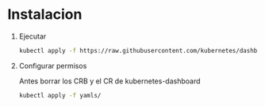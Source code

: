 # Instalacion

1. Ejecutar

    ```bash
    kubectl apply -f https://raw.githubusercontent.com/kubernetes/dashboard/v2.7.0/aio/deploy/recommended.yaml
    ```

2. Configurar permisos

    Antes borrar los CRB y el CR de kubernetes-dashboard

    ```bash
    kubectl apply -f yamls/
    ```
